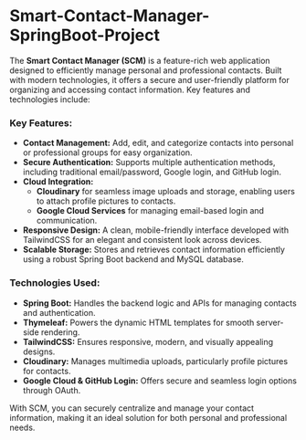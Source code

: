 # Smart-Contact-Manager-SpringBoot-Project
The **Smart Contact Manager (SCM)** is a feature-rich web application designed to efficiently manage personal and professional contacts. Built with modern technologies, it offers a secure and user-friendly platform for organizing and accessing contact information. Key features and technologies include:  

### Key Features:  
- **Contact Management:** Add, edit, and categorize contacts into personal or professional groups for easy organization.  
- **Secure Authentication:** Supports multiple authentication methods, including traditional email/password, Google login, and GitHub login.  
- **Cloud Integration:**  
  - **Cloudinary** for seamless image uploads and storage, enabling users to attach profile pictures to contacts.  
  - **Google Cloud Services** for managing email-based login and communication.  
- **Responsive Design:** A clean, mobile-friendly interface developed with TailwindCSS for an elegant and consistent look across devices.  
- **Scalable Storage:** Stores and retrieves contact information efficiently using a robust Spring Boot backend and MySQL database.  

### Technologies Used:  
- **Spring Boot:** Handles the backend logic and APIs for managing contacts and authentication.  
- **Thymeleaf:** Powers the dynamic HTML templates for smooth server-side rendering.  
- **TailwindCSS:** Ensures responsive, modern, and visually appealing designs.  
- **Cloudinary:** Manages multimedia uploads, particularly profile pictures for contacts.  
- **Google Cloud & GitHub Login:** Offers secure and seamless login options through OAuth.  

With SCM, you can securely centralize and manage your contact information, making it an ideal solution for both personal and professional needs.  
